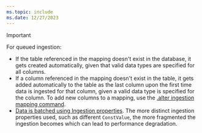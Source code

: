```yaml
---
ms.topic: include
ms.date: 12/27/2023
---
```


> [!IMPORTANT]
>
> For queued ingestion:
> 
> * If the table referenced in the mapping doesn't exist in the database, it gets created automatically, given that valid data types are specified for all columns.
> * If a column referenced in the mapping doesn't exist in the table, it gets added automatically to the table as the last column upon the first time data is ingested for that column, given a valid data type is specified for the column. To add new columns to a mapping, use the [.alter ingestion mapping command](../kusto/management/alter-ingestion-mapping-command.md).
> * [Data is batched using Ingestion properties](../ingest-data-overview.md#continuous-data-ingestion).  The more distinct ingestion properties used, such as different `ConstValue`, the more fragmented the ingestion becomes which can lead to performance degradation.


